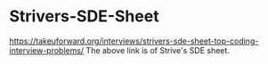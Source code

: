 # Strivers-SDE-Sheet
https://takeuforward.org/interviews/strivers-sde-sheet-top-coding-interview-problems/ 
The above link is of Strive's SDE sheet.
